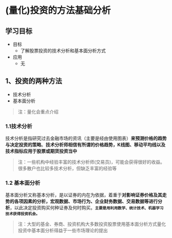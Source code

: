 # (量化)投资的方法基础分析

## 学习目标

- 目标
  - 了解股票投资的技术分析和基本面分析方式
- 应用
  - 无

## 1、投资的两种方法

* 技术分析
* 基本面分析

> 注：量化会重点介绍

### 1.1技术分析

技术分析是指研究过去金融市场的资讯（主要是经由使用图表）**来预测价格的趋势与决定投资的策略**。**技术分析师相信有所谓的价格趋势，K线图、移动平均线以及技术指标应用于股票或期货投资当中**

>  注：一些机构中经验丰富的技术分析师(交易员)，可能会获得很好的收益。很多散户也比较多技术分析，但缺乏丰富的经验等

### 1.2 基本面分析

基本面分析又称基本分析，是以证券的内在为依据，着重于**对影响证券价格及其走势的各项因素的分析，宏观数据、市场行为、企业财务数据、交易数据等进行分析**，以此决定投资购买何种证券及何时购买。**`主要是用利用数学、统计技术、机器学习技术获得投资机会。`**

> 注：大型的基金、券商、投资机构大多数投资股票使用基本面分析方式量化投资中基本面分析得益于一些市场理论的提出





